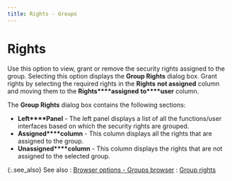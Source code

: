 ```yaml
---
title: Rights - Groups
---
```


# Rights 


Use this option to view, grant or remove the security rights assigned  to the group. Selecting this option displays the **Group 
 Rights** dialog box. Grant rights by selecting the required rights  in the **Rights** **not 
 assigned** column and moving them to the **Rights****assigned** **to****user** column.


The **Group Rights** dialog box  contains the following sections:

- **Left****Panel** - The left panel displays  a list of all the functions/user interfaces based on which the security  rights are grouped.
- **Assigned****column** - This column displays  all the rights that are assigned to the group.
- **Unassigned****column** - This column displays  the rights that are not assigned to the selected group.



{:.see_also}
See also
: [Browser  options - Groups browser]({{site.sc_baseurl}}/options/security/groups/set-up-a-group/browser_options_groups_browser.html)
: [Group rights]({{site.sc_baseurl}}/options/security/security-rights/groups/group_rights.html)
